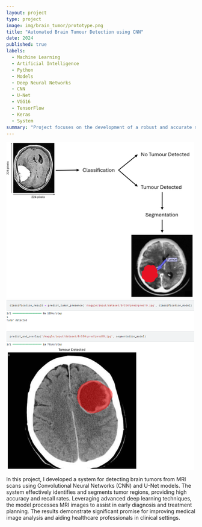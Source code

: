 ```yaml
---
layout: project
type: project
image: img/brain_tumor/prototype.png
title: "Automated Brain Tumour Detection using CNN"
date: 2024
published: true
labels:
  - Machine Learning
  - Artificial Intelligence
  - Python
  - Models
  - Deep Neural Networks
  - CNN
  - U-Net
  - VGG16
  - TensorFlow
  - Keras
  - System
summary: "Project focuses on the development of a robust and accurate system for detecting brain tumors from MRI scans using advanced deep learning techniques. The core of the project leverages Convolutional Neural Networks (CNN) and U-Net models to achieve high precision in tumor identification and segmentation."
---
```


<div class="text-center p-4">
  <img width="500px" src="../img/brain_tumor/model_integration_pipeline.png" class="img-thumbnail" >
  <img width="500px" src="../img/brain_tumor/prototype_results.png" class="img-thumbnail" >
</div>

In this project, I developed a system for detecting brain tumors from MRI scans using Convolutional Neural Networks (CNN) and U-Net models. The system effectively identifies and segments tumor regions, providing high accuracy and recall rates. Leveraging advanced deep learning techniques, the model processes MRI images to assist in early diagnosis and treatment planning. The results demonstrate significant promise for improving medical image analysis and aiding healthcare professionals in clinical settings.
